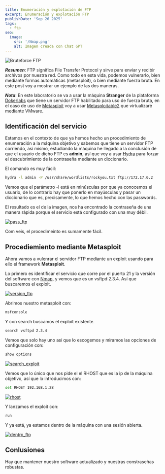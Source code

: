 ```yaml
---
title: Enumeración y explotación de FTP
excerpt: Enumeración y explotación FTP
publishDate: 'Sep 26 2025'
tags:
  - ftp
seo:
  image:
    src: '/Nmap.png'
    alt: Imagen creada con Chat GPT
---
```



![Bruteforce FTP](/bftp.png)

***Resumen***: FTP significa File Transfer Protocol y sirve para enviar y recibir archivos por nuestra red. Como todo en esta vida, podemos vulnerarlo, bien mediante formas automáticas (metasploit), o bien mediante fuerza bruta. En este post voy a mostrar un ejemplo de las dos maneras.

***Nota***: En este laboratorio se va a usar la máquina **Stranger** de la plataforma [Dokerlabs](https://dockerlabs.es/) que tiene un servidor FTP habilitado para uso de fuerza bruta, en el caso de uso de [Metasploit](https://www.metasploit.com) voy a usar [Metasploitable2](https://docs.rapid7.com/metasploit/metasploitable-2/) que virtualizaré mediante VMware.

## Identificación del servicio

Estamos en el contexto de que ya hemos hecho un procedimiento de enumeración a la máquina objetivo y sabemos que tiene un servidor FTP corriendo, así mismo, estudiando la máquina he llegado a la conclusión de que el usuario de dicho FTP es **admin**, así que voy a usar [Hydra](https://github.com/topics/hydra) para forzar el descubrimiento de la contraseña mediante un diccionario.

El comando es muy fácil:

````bash 
hydra -l admin -P /usr/share/wordlists/rockyou.txt ftp://172.17.0.2 
````
Vemos que el parámetro -l está en minúsculas por que ya conocemos el usuario, de lo contrario hay que ponerlo en mayúsculas y pasar un diccionario que es, precisamente, lo que hemos hecho con las passwords.

El resultado es el de la imagen, nos ha encontrado la contraseña de una manera rápida porque el servicio está configurado con una muy débil.

[![pass_ftp](/pass_ftp.png)](/pass_ftp.png)

Com veis, el procedimeinto es sumamente fácil.

## Procediemiento mediante Metasploit

Ahora vamos a vulenrar el servidor FTP mediante un exploit usando para ello el framework **Metasploit**.

Lo primero es identificar el servicio que corre por el puerto 21 y la versión del software con [Nmap](https://marcoscarmonagarcia.github.io/blog/post-1/), y vemos que es un vsftpd 2.3.4. Así que buscaremos el exploit.

[![version_ftp](/version_ftp.png)](/version_ftp.png)

Abrimos nuestro metasploit con:
```bash 
msfconsole
`````
Y con search buscamos el exploit existente.

```bash
search vsftpd 2.3.4
```
Vemos que solo hay uno así que lo escogemos y miramos las opciones de configuración con:
```bash
show options
````
[![search_exploit](/search_exploit.png)](/search_exploit.png)

Vemos que lo único que nos pide el el RHOST que es la ip de la máquina objetivo, así que lo introducimos con:
```bash
set RHOST 192.168.1.28
````

[![rhost](/rhost.png)](/rhost.png)

Y lanzamos el exploit con:
```bash
run
````
Y ya está, ya estamos dentro de la máquina con una sesión abierta.

[![dentro_ftp](/dentro_ftp.png)](/dentro_ftp.png)

## Conlusiones

Hay que mantener nuestro software actualizado y nuestras constraseñas robustas.


